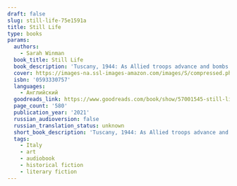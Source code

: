 ```yaml
---
draft: false
slug: still-life-75e1591a
title: Still Life
type: books
params:
  authors:
    - Sarah Winman
  book_title: Still Life
  book_description: 'Tuscany, 1944: As Allied troops advance and bombs fall around deserted villages, a young English soldier, Ulysses Temper, finds himself in the wine cellar of a deserted villa. There, he has a chance encounter with Evelyn Skinner, a middle-aged art historian who has come to Italy to salvage paintings from the ruins and recall long-forgotten memories of her own youth. In each other, Ulysses and Evelyn find a kindred spirit amongst the rubble of war-torn Italy, and set off on a course of events that will shape Ulysses''s life for the next four decades.As Ulysses returns home to London, reimmersing himself in his crew at The Stoat and Parrot -- a motley mix of pub crawlers and eccentrics -- he carries his time in Italy with him. And when an unexpected inheritance brings him back to where it all began, Ulysses knows better than to tempt fate, and returns to the Tuscan hills.With beautiful prose, extraordinary tenderness, and bursts of humor and light,Still Lifeis a sweeping portrait of unforgettable individuals who come together to make a family, and a richly drawn celebration of beauty and love in all its forms.'
  cover: https://images-na.ssl-images-amazon.com/images/S/compressed.photo.goodreads.com/books/1679162570i/57001545.jpg
  isbn: '0593330757'
  languages:
    - Английский
  goodreads_link: https://www.goodreads.com/book/show/57001545-still-life
  page_count: '580'
  publication_year: '2021'
  russian_audioversion: false
  russian_translation_status: unknown
  short_book_description: 'Tuscany, 1944: As Allied troops advance and bombs fall around deserted villages, a young English soldier, Ulysses Temper, finds himself in the wine cellar of a deserted villa. There, he has a...'
  tags:
    - Italy
    - art
    - audiobook
    - historical fiction
    - literary fiction
---
```


